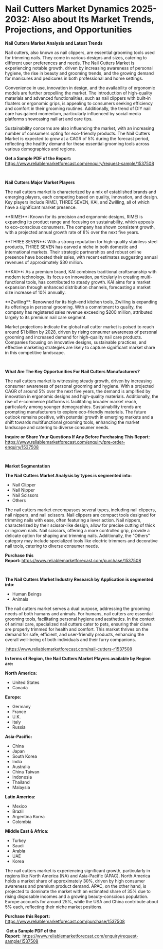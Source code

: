 <p><h1>Nail Cutters Market Dynamics 2025-2032: Also about Its Market Trends, Projections, and Opportunities</h1></p><p><strong>Nail Cutters Market Analysis and Latest Trends</strong></p>
<p><p>Nail cutters, also known as nail clippers, are essential grooming tools used for trimming nails. They come in various designs and sizes, catering to different user preferences and needs. The Nail Cutters Market is experiencing notable growth, driven by increasing awareness of personal hygiene, the rise in beauty and grooming trends, and the growing demand for manicures and pedicures in both professional and home settings. </p><p>Convenience in use, innovation in design, and the availability of ergonomic models are further propelling the market. The introduction of high-quality materials and advanced functionalities, such as nail clippers with built-in floaters or ergonomic grips, is appealing to consumers seeking efficiency and comfort in their grooming routines. Additionally, the trend of DIY nail care has gained momentum, particularly influenced by social media platforms showcasing nail art and care tips.</p><p>Sustainability concerns are also influencing the market, with an increasing number of consumers opting for eco-friendly products. The Nail Cutters Market is expected to grow at a CAGR of 5% during the forecast period, reflecting the healthy demand for these essential grooming tools across various demographics and regions.</p></p>
<p><strong>Get a Sample PDF of the Report:&nbsp;</strong> <a href="https://www.reliablemarketforecast.com/enquiry/request-sample/1537508?utm_campaign=3010&utm_medium=2&utm_source=Github&utm_content=ia&utm_term=15042025&utm_id=nail-cutters">https://www.reliablemarketforecast.com/enquiry/request-sample/1537508</a></p>
<p>&nbsp;</p>
<p><strong>Nail Cutters Major Market Players</strong></p>
<p><p>The nail cutters market is characterized by a mix of established brands and emerging players, each competing based on quality, innovation, and design. Key players include RIMEI, THREE SEVEN, KAI, and Zwilling, all of which have a significant market presence.</p><p>**RIMEI**: Known for its precision and ergonomic designs, RIMEI is expanding its product range and focusing on sustainability, which appeals to eco-conscious consumers. The company has shown consistent growth, with a projected annual growth rate of 8% over the next five years.</p><p>**THREE SEVEN**: With a strong reputation for high-quality stainless steel products, THREE SEVEN has carved a niche in both domestic and international markets. Their strategic partnerships and robust online presence have boosted their sales, with recent estimates suggesting annual revenues of approximately $30 million.</p><p>**KAI**: As a premium brand, KAI combines traditional craftsmanship with modern technology. Its focus on innovation, particularly in creating multi-functional tools, has contributed to steady growth. KAI aims for a market expansion through enhanced distribution channels, forecasting a market size increase of 10% annually.</p><p>**Zwilling**: Renowned for its high-end kitchen tools, Zwilling is expanding its offerings in personal grooming. With a commitment to quality, the company has registered sales revenue exceeding $200 million, attributed largely to its premium nail care segment.</p><p>Market projections indicate the global nail cutter market is poised to reach around $1 billion by 2028, driven by rising consumer awareness of personal grooming and increased demand for high-quality nail care products. Companies focusing on innovative designs, sustainable practices, and effective marketing strategies are likely to capture significant market share in this competitive landscape.</p></p>
<p>&nbsp;</p>
<p><strong>What Are The Key Opportunities For Nail Cutters Manufacturers?</strong></p>
<p><p>The nail cutters market is witnessing steady growth, driven by increasing consumer awareness of personal grooming and hygiene. With a projected CAGR of around 5% over the next five years, the demand is amplified by innovation in ergonomic designs and high-quality materials. Additionally, the rise of e-commerce platforms is facilitating broader market reach, particularly among younger demographics. Sustainability trends are prompting manufacturers to explore eco-friendly materials. The future outlook remains positive, with potential growth in emerging markets and a shift towards multifunctional grooming tools, enhancing the market landscape and catering to diverse consumer needs.</p></p>
<p><strong>Inquire or Share Your Questions If Any Before Purchasing This Report:</strong> <a href="https://www.reliablemarketforecast.com/enquiry/pre-order-enquiry/1537508?utm_campaign=3010&utm_medium=2&utm_source=Github&utm_content=ia&utm_term=15042025&utm_id=nail-cutters">https://www.reliablemarketforecast.com/enquiry/pre-order-enquiry/1537508</a></p>
<p>&nbsp;</p>
<p><strong>Market Segmentation</strong></p>
<p><strong>The Nail Cutters Market Analysis by types is segmented into:</strong></p>
<p><ul><li>Nail Clipper</li><li>Nail Nipper</li><li>Nail Scissors</li><li>Others</li></ul></p>
<p><p>The nail cutters market encompasses several types, including nail clippers, nail nippers, and nail scissors. Nail clippers are compact tools designed for trimming nails with ease, often featuring a lever action. Nail nippers, characterized by their scissor-like design, allow for precise cutting of thick or ingrown nails. Nail scissors, offering a more controlled grip, provide a delicate option for shaping and trimming nails. Additionally, the "Others" category may include specialized tools like electric trimmers and decorative nail tools, catering to diverse consumer needs.</p></p>
<p><strong>Purchase this Report:&nbsp;</strong><a href="https://www.reliablemarketforecast.com/purchase/1537508?utm_campaign=3010&utm_medium=2&utm_source=Github&utm_content=ia&utm_term=15042025&utm_id=nail-cutters">https://www.reliablemarketforecast.com/purchase/1537508</a></p>
<p>&nbsp;</p>
<p><strong>The Nail Cutters Market Industry Research by Application is segmented into:</strong></p>
<p><ul><li>Human Beings</li><li>Animals</li></ul></p>
<p><p>The nail cutters market serves a dual purpose, addressing the grooming needs of both humans and animals. For humans, nail cutters are essential grooming tools, facilitating personal hygiene and aesthetics. In the context of animal care, specialized nail cutters cater to pets, ensuring their claws are properly trimmed for health and comfort. This market thrives on the demand for safe, efficient, and user-friendly products, enhancing the overall well-being of both individuals and their furry companions.</p></p>
<p><a href="https://www.reliablemarketforecast.com/nail-cutters-r1537508?utm_campaign=3010&utm_medium=2&utm_source=Github&utm_content=ia&utm_term=15042025&utm_id=nail-cutters">&nbsp;https://www.reliablemarketforecast.com/nail-cutters-r1537508</a></p>
<p><strong>In terms of Region, the Nail Cutters Market Players available by Region are:</strong></p>
<p>
    <p> <strong> North America: </strong>
        <ul>
            <li>United States</li>
            <li>Canada</li>
        </ul>
        </p> 
    <p> <strong> Europe: </strong>
        <ul>
            <li>Germany</li>
            <li>France</li>
            <li>U.K.</li>
            <li>Italy</li>
            <li>Russia</li>
        </ul>
        </p> 
    <p> <strong> Asia-Pacific: </strong>
        <ul>
            <li>China</li>
            <li>Japan</li>
            <li>South Korea</li>
            <li>India</li>
            <li>Australia</li>
            <li>China Taiwan</li>
            <li>Indonesia</li>
            <li>Thailand</li>
            <li>Malaysia</li>
        </ul>
        </p> 
    <p> <strong> Latin America: </strong>
        <ul>
            <li>Mexico</li>
            <li>Brazil</li>
            <li>Argentina Korea</li>
            <li>Colombia</li>
        </ul>
        </p> 
    <p> <strong> Middle East & Africa: </strong>
        <ul>
            <li>Turkey</li>
            <li>Saudi</li>
            <li>Arabia</li>
            <li>UAE</li>
            <li>Korea</li>
        </ul>
    </p>
    </p>
<p><p>The nail cutters market is experiencing significant growth, particularly in regions like North America (NA) and Asia-Pacific (APAC). North America holds a market share of approximately 30%, driven by high consumer awareness and premium product demand. APAC, on the other hand, is projected to dominate the market with an estimated share of 35% due to rising disposable incomes and a growing beauty-conscious population. Europe accounts for around 25%, while the USA and China contribute about 5% each, reflecting their niche market positions.</p></p>
<p><strong>Purchase this Report: </strong><a href="https://www.reliablemarketforecast.com/purchase/1537508?utm_campaign=3010&utm_medium=2&utm_source=Github&utm_content=ia&utm_term=15042025&utm_id=nail-cutters">https://www.reliablemarketforecast.com/purchase/1537508</a></p>
<p>&nbsp;<strong>Get a Sample PDF of the Report:&nbsp;&nbsp;</strong><a href="https://www.reliablemarketforecast.com/enquiry/request-sample/1537508?utm_campaign=3010&utm_medium=2&utm_source=Github&utm_content=ia&utm_term=15042025&utm_id=nail-cutters">https://www.reliablemarketforecast.com/enquiry/request-sample/1537508</a></p>
<p><strong></strong></p>
<p><p></p><p></p><p></p></p>